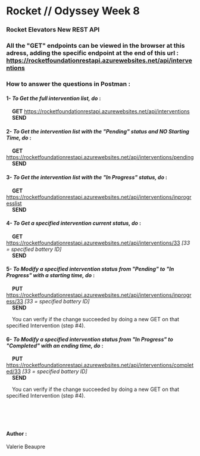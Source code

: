 # Rocket // Odyssey Week 8

### Rocket Elevators New REST API

### **All the "GET" endpoints can be viewed in the browser at this adress, adding the specific endpoint at the end of this url :** https://rocketfoundationrestapi.azurewebsites.net/api/interventions

### **How to answer the questions in Postman :**

#### 1- _To Get the full intervention list, do_ : </br>

&nbsp;&nbsp;&nbsp;&nbsp;**GET** https://rocketfoundationrestapi.azurewebsites.net/api/interventions </br> &nbsp;&nbsp;&nbsp;&nbsp;**SEND** </br>

#### 2- _To Get the intervention list with the "Pending" status and NO Starting Time, do_ : </br>

&nbsp;&nbsp;&nbsp;&nbsp;**GET** https://rocketfoundationrestapi.azurewebsites.net/api/interventions/pending </br> &nbsp;&nbsp;&nbsp;&nbsp;**SEND** </br>

#### 3- _To Get the intervention list with the "In Progress" status, do_ : </br>

&nbsp;&nbsp;&nbsp;&nbsp;**GET** https://rocketfoundationrestapi.azurewebsites.net/api/interventions/inprogresslist </br> &nbsp;&nbsp;&nbsp;&nbsp;**SEND** </br>

#### 4- _To Get a specified intervention current status, do_ : </br>

&nbsp;&nbsp;&nbsp;&nbsp;**GET** https://rocketfoundationrestapi.azurewebsites.net/api/interventions/33 _[33 = specified battery ID]_ </br> &nbsp;&nbsp;&nbsp;&nbsp;**SEND** </br>

#### 5- _To Modify a specified intervention status from "Pending" to "In Progress" with a starting time, do_ : </br>

&nbsp;&nbsp;&nbsp;&nbsp;**PUT** https://rocketfoundationrestapi.azurewebsites.net/api/interventions/inprogress/33 _[33 = specified battery ID]_ </br> &nbsp;&nbsp;&nbsp;&nbsp;**SEND** </br>

&nbsp;&nbsp;&nbsp;&nbsp;You can verify if the change succeeded by doing a new GET on that specified Intervention (step #4). </br>

#### 6- _To Modify a specified intervention status from "In Progress" to "Completed" with an ending time, do_ : </br>

&nbsp;&nbsp;&nbsp;&nbsp;**PUT** https://rocketfoundationrestapi.azurewebsites.net/api/interventions/completed/33 _[33 = specified battery ID]_ </br> &nbsp;&nbsp;&nbsp;&nbsp;**SEND** </br>

&nbsp;&nbsp;&nbsp;&nbsp;You can verify if the change succeeded by doing a new GET on that specified Intervention (step #4).

</br> </br> </br>

#### Author :

Valerie Beaupre
